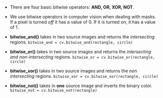 - There are four basic bitwise operators: **AND, OR, XOR, NOT**.

- We use bitwise operators in computer vision when dealing with masks. If a pixel is turned *off* it has a value of 0. If it is turned *on*, it has a value of 1.

- **bitwise_and()** takes in two source images and returns the *intersecting* regions.
    `bitwise_and = cv.bitwise_and(rectangle, circle)`

- **bitwise_or()** takes in two source images and returns the *intersecting and non-intersecting* regions.
    `bitwise_or = cv.bitwise_or(rectangle, circle)`

- **bitwise_xor()** takes in two source images and returns the *non intersecting* regions.
    `bitwise_xor = cv.bitwise_xor(rectangle, circle)`

- **bitwise_not()** takes in **one** source image and inverts the binary color.
    `bitwise_not = cv.bitwise_not(rectangle)`

